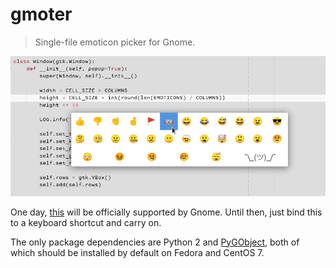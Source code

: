 # gmoter

> Single-file emoticon picker for Gnome.

![screenshot](/screenshot.png)

One day, [this](https://wiki.gnome.org/Design/OS/Emoji) will be
officially supported by Gnome.  Until then, just bind this to
a keyboard shortcut and carry on.

The only package dependencies are Python 2 and
[PyGObject](https://pygobject.readthedocs.io/en/latest/getting_started.html),
both of which should be installed by default on Fedora and CentOS 7.
